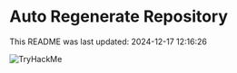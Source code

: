 # Auto Regenerate Repository

This README was last updated: 2024-12-17 12:16:26

 ![TryHackMe](https://tryhackme.com/badge/533634)
